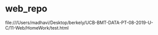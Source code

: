 # web_repo
file:///Users/madhavi/Desktop/berkely/UCB-BMT-DATA-PT-08-2019-U-C/11-Web/HomeWork/test.html
